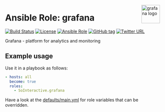 <p><img src="https://pbs.twimg.com/profile_images/806984496381886464/F7LUp1W2.jpg" alt="grafana logo" title="grafana" align="right" height="60" /></p>

Ansible Role: grafana
===================

[![Build Status](https://travis-ci.org/SoInteractive/ansible-grafana.svg?branch=master)](https://travis-ci.org/SoInteractive/ansible-grafana) [![License](https://img.shields.io/badge/license-MIT%20License-brightgreen.svg)](https://opensource.org/licenses/MIT) [![Ansible Role](https://img.shields.io/badge/ansible%20role-SoInteractive.grafana-blue.svg)](https://galaxy.ansible.com/SoInteractive/grafana/) [![GitHub tag](https://img.shields.io/github/tag/sointeractive/ansible-grafana.svg)](https://github.com/SoInteractive/ansible-grafana/tags) [![Twitter URL](https://img.shields.io/twitter/follow/sointeractive.svg?style=social&label=Follow%20%40SoInteractive)](https://twitter.com/sointeractive)

Grafana - platform for analytics and monitoring

Example usage
-------------

Use it in a playbook as follows:
```yaml
- hosts: all
  become: true
  roles:
    - SoInteractive.grafana
```

Have a look at the [defaults/main.yml](defaults/main.yml) for role variables
that can be overridden.
